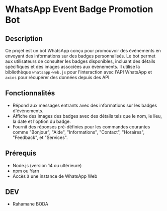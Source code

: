# WhatsApp Event Badge Promotion Bot

## Description

Ce projet est un bot WhatsApp conçu pour promouvoir des événements en envoyant des informations sur des badges personnalisés. Le bot permet aux utilisateurs de consulter les badges disponibles, incluant des détails spécifiques et des images associées aux événements. Il utilise la bibliothèque `whatsapp-web.js` pour l'interaction avec l'API WhatsApp et `axios` pour récupérer des données depuis des API.

## Fonctionnalités

- Répond aux messages entrants avec des informations sur les badges d'événements.
- Affiche des images des badges avec des détails tels que le nom, le lieu, la date et l'option du badge.
- Fournit des réponses pré-définies pour les commandes courantes comme "Bonjour", "Aide", "Informations", "Contact", "Horaires", "Feedback", et "Services".

## Prérequis

- Node.js (version 14 ou ultérieure)
- npm ou Yarn
- Accès à une instance de WhatsApp Web

## DEV

- Rahamane BODA